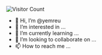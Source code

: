 ![Visitor Count](https://profile-counter.glitch.me/yemreu/count.svg)

- 👋 Hi, I’m @yemreu
- 👀 I’m interested in ...
- 🌱 I’m currently learning ...
- 💞️ I’m looking to collaborate on ...
- 📫 How to reach me ...

<!---
yemreu/yemreu is a ✨ special ✨ repository because its `README.md` (this file) appears on your GitHub profile.
You can click the Preview link to take a look at your changes.
--->
